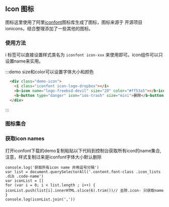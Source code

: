 ## Icon 图标

<template>
    <div style="position: absolute;top:20px;right:40px;width:200px;">
      <b-anchor>
        <b-anchor-link href="#shi-yong-fang-fa" title="使用方法"></b-anchor-link>
        <b-anchor-link href="#tu-biao-ji-he" title="图标集合"></b-anchor-link>
        <b-anchor-link href="#huo-quicon-names" title="获取icon names"></b-anchor-link>
      </b-anchor>
    </div>
</template>

图标这里使用了阿里[iconfont](https://www.iconfont.cn/)图标库生成了图标，图标来源于
开源项目 ionicons，结合整理添加了一些其他的图标。


### 使用方法

i 标签可以直接设置样式类名为 `iconfont icon-xxx` 来使用即可。icon组件可以只设置name来实用。

:::demo size和color可以设置字体大小和颜色
```html
  <div class="demo-icon">
    <i class="iconfont icon-logo-dropbox"></i>
    <b-icon name="logo-freebsd-devil" size="20" color="#ff53a5"></b-icon>
    <b-button type="danger" icon="ios-trash" size="mini">删除</b-button>
  </div>
```
:::

### 图标集合

<template>
    <ul class="icon-list">
      <li v-for="name in $icon" :key="name" class="list-complete-item">
        <span>
          <i :class="['iconfont' , 'icon-'+name]"></i>
          <span class="icon-name">{{ name }}</span>
        </span>
      </li>
    </ul>
</template>

### 获取icon names

打开iconfont下载的demo复制粘贴以下代码到控制台获取所有icon的name集合,注意，样式复制过来是iconfont字体大小默认删除

    console.log('获取所有icon name 并用逗号分隔')
    var list = document.querySelectorAll('.content.font-class .icon_lists .dib .code-name')
    var iconList = []
    for (var i = 0; i < list.length ; i++) {
    iconList.push(list[i].innerHTML.slice(6).trim())// 去除.icon- 只获取name
    }
    console.log(iconList.join(','))


